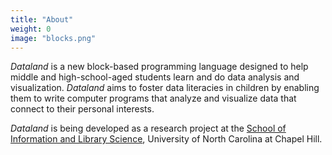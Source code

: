 ```yaml
---
title: "About"
weight: 0
image: "blocks.png"
---
```


_Dataland_ is a new block-based programming language designed to help middle and high-school-aged students learn and do data analysis and visualization. _Dataland_ aims to foster data literacies in children by enabling them to write computer programs that analyze and visualize data that connect to their personal interests.

_Dataland_ is being developed as a research project at the [School of Information and Library Science](https://sils.unc.edu/), University of North Carolina at Chapel Hill.